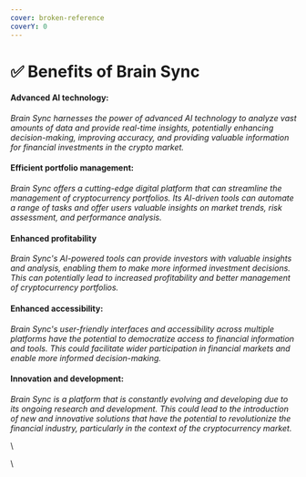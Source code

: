 ```yaml
---
cover: broken-reference
coverY: 0
---
```


# ✅ Benefits of Brain Sync

#### Advanced AI technology:

_Brain Sync harnesses the power of advanced AI technology to analyze vast amounts of data and provide real-time insights, potentially enhancing decision-making, improving accuracy, and providing valuable information for financial investments in the crypto market._

#### Efficient portfolio management:&#x20;

_Brain Sync offers a cutting-edge digital platform that can streamline the management of cryptocurrency portfolios. Its AI-driven tools can automate a range of tasks and offer users valuable insights on market trends, risk assessment, and performance analysis._

#### Enhanced profitability

_Brain Sync's AI-powered tools can provide investors with valuable insights and analysis, enabling them to make more informed investment decisions. This can potentially lead to increased profitability and better management of cryptocurrency portfolios._

#### Enhanced accessibility:&#x20;

_Brain Sync's user-friendly interfaces and accessibility across multiple platforms have the potential to democratize access to financial information and tools. This could facilitate wider participation in financial markets and enable more informed decision-making._

#### Innovation and development:&#x20;

_Brain Sync is a platform that is constantly evolving and developing due to its ongoing research and development. This could lead to the introduction of new and innovative solutions that have the potential to revolutionize the financial industry, particularly in the context of the cryptocurrency market._

\


\
